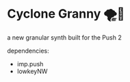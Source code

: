# Cyclone Granny 🌪👵

a new granular synth built for the Push 2

dependencies:
- imp.push
- lowkeyNW
